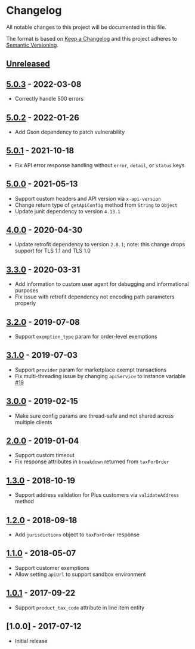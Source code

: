 # Changelog

All notable changes to this project will be documented in this file.

The format is based on [Keep a Changelog](http://keepachangelog.com/en/1.0.0/)
and this project adheres to [Semantic Versioning](http://semver.org/spec/v2.0.0.html).

## [Unreleased]

## [5.0.3] - 2022-03-08
- Correctly handle 500 errors

## [5.0.2] - 2022-01-26
- Add Gson dependency to patch vulnerability

## [5.0.1] - 2021-10-18
- Fix API error response handling without `error`, `detail`, or `status` keys

## [5.0.0] - 2021-05-13
- Support custom headers and API version via `x-api-version`
- Change return type of `getApiConfig` method from `String` to `Object`  
- Update junit dependency to version `4.13.1`

## [4.0.0] - 2020-04-30
- Update retrofit dependency to version `2.8.1`; note: this change drops support for TLS 1.1 and TLS 1.0

## [3.3.0] - 2020-03-31
- Add information to custom user agent for debugging and informational purposes
- Fix issue with retrofit dependency not encoding path parameters properly

## [3.2.0] - 2019-07-08
- Support `exemption_type` param for order-level exemptions

## [3.1.0] - 2019-07-03
- Support `provider` param for marketplace exempt transactions
- Fix multi-threading issue by changing `apiService` to instance variable [#19](https://github.com/taxjar/taxjar-java/pull/19)

## [3.0.0] - 2019-02-15
- Make sure config params are thread-safe and not shared across multiple clients

## [2.0.0] - 2019-01-04
- Support custom timeout
- Fix response attributes in `breakdown` returned from `taxForOrder`

## [1.3.0] - 2018-10-19
- Support address validation for Plus customers via `validateAddress` method

## [1.2.0] - 2018-09-18
- Add `jurisdictions` object to `taxForOrder` response

## [1.1.0] - 2018-05-07
- Support customer exemptions
- Allow setting `apiUrl` to support sandbox environment

## [1.0.1] - 2017-09-22
- Support `product_tax_code` attribute in line item entity

## [1.0.0] - 2017-07-12
- Initial release

[Unreleased]: https://github.com/taxjar/taxjar-java/compare/v5.0.3...HEAD
[5.0.3]: https://github.com/taxjar/taxjar-java/compare/v5.0.2...v5.0.3
[5.0.2]: https://github.com/taxjar/taxjar-java/compare/v5.0.1...v5.0.2
[5.0.1]: https://github.com/taxjar/taxjar-java/compare/v5.0.0...v5.0.1
[5.0.0]: https://github.com/taxjar/taxjar-java/compare/v4.0.0...v5.0.0
[4.0.0]: https://github.com/taxjar/taxjar-java/compare/v3.3.0...v4.0.0
[3.3.0]: https://github.com/taxjar/taxjar-java/compare/v3.2.0...v3.3.0
[3.2.0]: https://github.com/taxjar/taxjar-java/compare/v3.1.0...v3.2.0
[3.1.0]: https://github.com/taxjar/taxjar-java/compare/v3.0.0...v3.1.0
[3.0.0]: https://github.com/taxjar/taxjar-java/compare/v2.0.0...v3.0.0
[2.0.0]: https://github.com/taxjar/taxjar-java/compare/v1.3.0...v2.0.0
[1.3.0]: https://github.com/taxjar/taxjar-java/compare/v1.2.0...v1.3.0
[1.2.0]: https://github.com/taxjar/taxjar-java/compare/v1.1.0...v1.2.0
[1.1.0]: https://github.com/taxjar/taxjar-java/compare/v1.0.1...v1.1.0
[1.0.1]: https://github.com/taxjar/taxjar-java/compare/v1.0.0...v1.0.1
